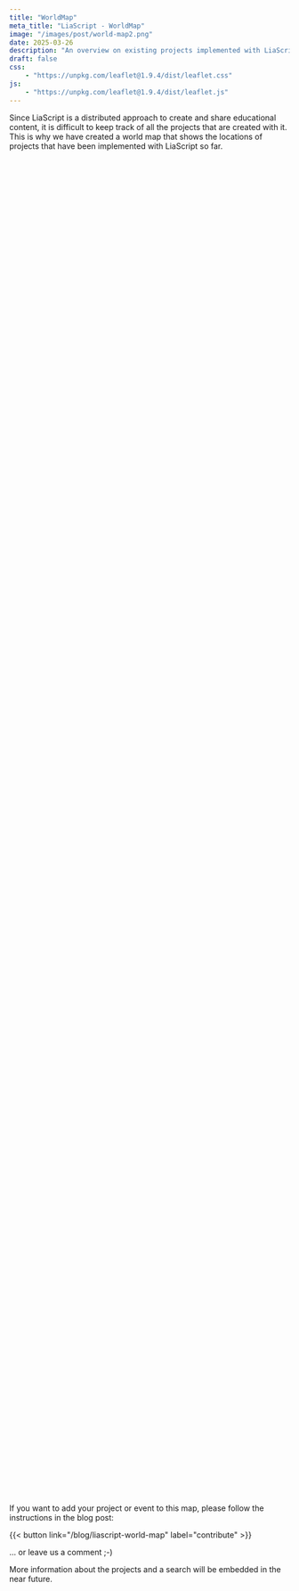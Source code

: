 ```yaml
---
title: "WorldMap"
meta_title: "LiaScript - WorldMap"
image: "/images/post/world-map2.png"
date: 2025-03-26
description: "An overview on existing projects implemented with LiaScript"
draft: false
css:
    - "https://unpkg.com/leaflet@1.9.4/dist/leaflet.css"
js:
    - "https://unpkg.com/leaflet@1.9.4/dist/leaflet.js"
---
```


Since LiaScript is a distributed approach to create and share educational content, it is difficult to keep track of all the projects that are created with it.
This is why we have created a world map that shows the locations of projects that have been implemented with LiaScript so far.

<div id="map" style="height: 60vh"></div>

<script>
const map = L.map('map').setView([50.92566782800542, 13.33071481622859], 2);
L.tileLayer('https://{s}.tile.openstreetmap.org/{z}/{x}/{y}.png', {
    attribution: '&copy; <a href="https://www.openstreetmap.org/copyright">OpenStreetMap</a> contributors'
}).addTo(map);

const iconSize = [35, 57]
const iconAnchor = [16.6, 57.4]
const popupAnchor = [1, -30]

const greenIcon = L.icon({ iconUrl: '/marker/green.png', iconSize, iconAnchor, popupAnchor });
const grayIcon = L.icon({ iconUrl: '/marker/gray.png', iconSize, iconAnchor, popupAnchor });
const blueIcon = L.icon({ iconUrl: '/marker/blue.png', iconSize, iconAnchor, popupAnchor });

const currentDate = new Date();
const projects = [[[50.92566782800542, 13.33071481622859], "<div><img src=\"https://upload.wikimedia.org/wikipedia/commons/thumb/8/81/Universitaetsbibliothek_Freiberg_Fassade.jpg/1024px-Universitaetsbibliothek_Freiberg_Fassade.jpg\" style=\"width: 100%; max-height: 180px; margin: 0px;\"/><h5 style='font-size: 16px;color: #000'>Arbeitsgruppe Softwareentwicklung und Robotik</h5><div style=\"max-height: 100px; overflow: auto\">Alle Lehrmaterialien der Arbeitsgruppe wurden mit LiaScript erstellt und sind im interaktiven\nModus \u00fcber die untenstehenden Links erreichbar.\n</div><a style=\"font-size: 10px\" target=\"_blank\" href=\"https://tubaf-ifi-liascript.github.io\">https://tubaf-ifi-liascript.github.io</a></div>", null, "https://tu-freiberg.de/sites/default/files/styles/max_1200x1200/public/2024-06/Logo1.png"], [[-29.71322487637219, -53.716788559062024], "<div><img src=\"https://www.ufsm.br/app/uploads/sites/343/2023/10/CT-01.jpg\" style=\"width: 100%; max-height: 180px; margin: 0px;\"/><h5 style='font-size: 16px;color: #000'>Department of Languages and Computer Systems</h5><div style=\"max-height: 100px; overflow: auto\">Teaching materials for programming languages for bachelor's degree courses in Computer Science and Information Systems at the <a href=\"https://www.ufsm.br\">Universidade Federal de Santa Maria</a>, Brazil.\n</div><a style=\"font-size: 10px\" target=\"_blank\" href=\"https://liascript.github.io/course/?https://raw.githubusercontent.com/AndreaInfUFSM/liascript-symposium-2023/master/README.md\">https://liascript.github.io/course/?http...</a></div>", null, "https://www.ufsm.br/app/uploads/2019/12/D%C3%ADstico.png"], [[39.946018, -75.198227], "<div><img src=\"https://raw.githubusercontent.com/arcus/education_modules/gh-pages/assets/media/DART.png\" style=\"width: 100%; max-height: 180px; margin: 0px;\"/><h5 style='font-size: 16px;color: #000'>Data and Analytics for Research Training (DART) Program</h5><div style=\"max-height: 100px; overflow: auto\">DART is a collection of tightly scoped, open-source modules focused on teaching practical data science skills for working biomedical researchers.<br>\n<a href=\"https://github.com/arcus/education_modules\">Contribute to our GitHub repository</a> <br>\n<a href=\"https://learn.arcus.chop.edu\">Explore available content and build a custom curriculum with our exploration tool.</a>\n</div><a style=\"font-size: 10px\" target=\"_blank\" href=\"https://arcus.github.io/education_modules/\">https://arcus.github.io/education_module...</a></div>", null, "https://raw.githubusercontent.com/arcus/education_modules/gh-pages/assets/media/DART.png"], [[47.69022, 9.18811], "<div><img src=\"/map/diversity-inclusion.png\" style=\"width: 100%; max-height: 180px; margin: 0px;\"/><h5 style='font-size: 16px;color: #000'>Diversity and Inclusion in Education</h5><div style=\"max-height: 100px; overflow: auto\">This OER self-study module aims to foster the development of fundamental competences in the field of diversity and inclusion in (student) teacher education.\n<a href=\"mailto:teacheredu.euniwell@uni-konstanz.de\">Contact Email</a>\n</div><a style=\"font-size: 10px\" target=\"_blank\" href=\"https://www.euniwell.eu/diversity-inclusion-in-education-oer\">https://www.euniwell.eu/diversity-inclus...</a></div>", null, "https://www.euniwell.eu/typo3conf/ext/fksitepackage/Resources/Public/Images/euniwell-logo-full.svg"], [[50.812, 8.7749], "<div><img src=\"https://nfdi4biodiversity.org/documents/18/NFDI_4_Biodiversity___Logo_Positiv_Kopie.png\" style=\"width: 100%; max-height: 180px; margin: 0px;\"/><h5 style='font-size: 16px;color: #000'>NFDI4Biodiversity Self-Study Unit - Research Data Management for Biodiversity Data</h5><div style=\"max-height: 100px; overflow: auto\">This self-paced online course provides basic and advanced research data management (RDM) skills, tools and strategies for students and researchers specializing in biodiversity and environmental sciences.\nPlease visit our website for more training resources and events:<br>\n<a href=\"https://www.nfdi4biodiversty.org\">https://www.nfdi4biodiversty.org</a>\n</div><a style=\"font-size: 10px\" target=\"_blank\" href=\"https://github.com/NFDI4Biodiversity/nfdi4biodiversity-sle\">https://github.com/NFDI4Biodiversity/nfd...</a></div>", null, "https://nfdi4biodiversity.org/documents/18/NFDI_4_Biodiversity___Logo_Positiv_Kopie.png"], [[-1.9547233, 30.0932888], "<div><img src=\"http://ela-newsportal.com/wp-content/uploads/elabannerpic.gif\" style=\"width: 100%; max-height: 180px; margin: 0px;\"/><h5 style='font-size: 16px;color: #000'>eLearning Africa 2024: Creating Sustainable and Extendable Open Educational Resources (OER) as Interactive Online Classrooms</h5><div style=\"max-height: 100px; overflow: auto\">In this interactive session, we'll explore the forefront of web technologies and their transformative potential in crafting, disseminating, and collaboratively enhancing open educational resources (OER).\nSurprisingly, the browser has emerged as the new operating system, capable of tackling tasks previously reliant on servers entirely within its interface.\nThus, everything that we show is \u00abnearly\u00bb entirely browser-based.\n</div><a style=\"font-size: 10px\" target=\"_blank\" href=\"https://www.elearning-africa.com/conference2024/programme_workshops_detail.php?ws=FD2\">https://www.elearning-africa.com/confere...</a></div>", "2024-05-28", "https://www.elearning-africa.com/ressources/logo/social/social_share_square.jpg"], [[14.739632642240597, -17.198549603510727], "<div><img src=\"https://cdn.lmu-klinikum.de/fc8202bd3710a2c1/41542924833b/v/757988c13854/eLearning-Africa-2023.png\" style=\"width: 100%; max-height: 180px; margin: 0px;\"/><h5 style='font-size: 16px;color: #000'>eLearning Africa 2023: Instant Creation & Publishing of Free and Open Online Courses with LiaScript</h5><div style=\"max-height: 100px; overflow: auto\">Full day workshop on LiaScript course creation...\n</div><a style=\"font-size: 10px\" target=\"_blank\" href=\"https://liascript.github.io/blog/elearning-africa-2023/\">https://liascript.github.io/blog/elearni...</a></div>", "2023-05-24", "https://encrypted-tbn0.gstatic.com/images?q=tbn:ANd9GcSH0-O3uYAU_1UIOeWM9J0oBpxxhNYYOIVbtRs63e4-v_sbFU1oAsCRIGLFLT5Qp_fP8Jg&usqp=CAU"], [[50.778124727097975, 6.060816170303606], "<div><img src=\"https://delfi-tagung.de/fileadmin/FG/WI-ELE/_processed_/a/d/csm_Flyer_Petrol_994e8b2c56.png\" style=\"width: 100%; max-height: 180px; margin: 0px;\"/><h5 style='font-size: 16px;color: #000'>DELFI 2023: Konzepte und Erfahrungen bei der Realisierung dezentraler, offener Lehrmaterialien mit LiaScript</h5><div style=\"max-height: 100px; overflow: auto\">LiaScript implementiert als Markdown-basierte Beschreibungssprache f\u00fcr Lehrinhalte die zentralen Konzepte von Open Educational Ressources.\nBasierend auf einer textuellen Darstellung, ohne zentrale Infrastruktur, k\u00f6nnen Lehrmaterialien \u00e4hnlich Open-Source-Softwareprojekten in einer Community entwickelt, geteilt und gepr\u00fcft werden.\nDas Tutorial gibt einen \u00dcberblick \u00fcber den Stand des Projektes und f\u00fchrt die Teilnehmer:innen in die Basiskonzepte und Nutzungsmuster ein.\nDar\u00fcber hinaus werden anhand von Anwendungsf\u00e4llen die Hemmnisse und Herausforderungen bei der Etablierung von Open Educational Ressources (OER) er\u00f6rtert.\n</div><a style=\"font-size: 10px\" target=\"_blank\" href=\"https://liascript.github.io/blog/liascript-workshop-auf-der-delfi-tagung-in-aachen/\">https://liascript.github.io/blog/liascri...</a></div>", "2023-09-11", null], [[52.50715479711011, 13.345364573209334], "<div><img src=\"https://oeb.global/oeb.png\" style=\"width: 100%; max-height: 180px; margin: 0px;\"/><h5 style='font-size: 16px;color: #000'>OEB 2023: Serverless Online Education</h5><div style=\"max-height: 100px; overflow: auto\">The presentation at the Open Educa Berlin (OEB) Conference on November 24th 2023 focused on \u201cServerless Online Education\u201d and emphasized the potential of decentralized, browser-based technologies in educational settings.\n</div><a style=\"font-size: 10px\" target=\"_blank\" href=\"https://liascript.github.io/blog/serverless-online-education/\">https://liascript.github.io/blog/serverl...</a></div>", "2023-11-24", "https://www.tradefairdates.com/logos/oeb_logo_1262.png"], [[52.479111000200156, 13.430556106118729], "<div><img src=\"https://festival.hfd.digital/de/wp-content/uploads/sites/3/2022/11/UFF_Sharepics-Allgemein_Twitter-1.png\" style=\"width: 100%; max-height: 180px; margin: 0px;\"/><h5 style='font-size: 16px;color: #000'>University Future Festival 2023: How can Web 3.0 save Education?</h5><div style=\"max-height: 100px; overflow: auto\">A three-day event all about the future of higher education: University:Future Festival (U:FF) \u2013 Heads up! took place from 26 to 28 April 2023 in the physical as well as in the digital space.\nThe festival addressed a broad range of topics around AI, architectures, technology, strategy development, competences, didactics and much more in the context of the opportunities and challenges of the digital transformation.\nAs the largest and most innovative event on the future of academic education in the DACH region, the festival, bilingual in German and English, offers a comprehensive programme with over 300 talks, workshops, discussions and micro training sessions selected from 620 submissions from an international university community.\n</div><a style=\"font-size: 10px\" target=\"_blank\" href=\"https://liascript.github.io/blog/how-can-web-3-save-education/\">https://liascript.github.io/blog/how-can...</a></div>", "2023-04-26", "https://stiftung-hochschullehre.de/wp-content/uploads/2023/09/HFD_UF_Festival_2024_KeyVisual_Pink_CMYK.png"], [[52.499969754519185, 13.270795900217253], "<div><img src=\"https://i.ytimg.com/vi/ibHvdCfQHEs/maxresdefault.jpg\" style=\"width: 100%; max-height: 180px; margin: 0px;\"/><h5 style='font-size: 16px;color: #000'>We Are Developers 22: Interactive Markdown for Education & Documentation</h5><div style=\"max-height: 100px; overflow: auto\">In this talk, we present LiaScript, a Markdown-based DSL that is intended to be used for developing online courses, that look like screen-cast with various interactive elements.\n</div><a style=\"font-size: 10px\" target=\"_blank\" href=\"https://liascript.github.io/blog/we-are-developers-22/\">https://liascript.github.io/blog/we-are-...</a></div>", "2022-06-15", "https://cdn.wibu.com/fileadmin/images/Logo_Events/2023/Logo_WeAreDevelopers.jpg"], [[48.789421678825256, 2.3635724329421], "<div><img src=\"https://i.ytimg.com/vi/w_CRABsJNKA/maxresdefault.jpg\" style=\"width: 100%; max-height: 180px; margin: 0px;\"/><h5 style='font-size: 16px;color: #000'>Elm Europe 2019: Open-Course Development with LiaScript (... Or Markdown on Steroids)</h5><div style=\"max-height: 100px; overflow: auto\">An Elm-talk about the development of an online course DSL that is based on Markdown, given at the elm-europe conference in 2019.\n</div><a style=\"font-size: 10px\" target=\"_blank\" href=\"https://liascript.github.io/blog/open-course-development-with-liascript/\">https://liascript.github.io/blog/open-co...</a></div>", "2019-06-27", "https://yt3.googleusercontent.com/ytc/AIdro_kC1cuo-0blqh9cp7n10XeiEBvJprhfYTT2ghgIMwEbGw=s900-c-k-c0x00ffffff-no-rj"], [[41.17809556706227, -8.60854852261642], "<div><h5 style='font-size: 16px;color: #000'>MCCSIS 2019: LiaScript - a Domain-Specific-Language for Interactive Online Courses</h5><div style=\"max-height: 200px; overflow: auto\">This is the first paper published about LiaScript, which was presented at the International Association for Development of the Information Society (IADIS) International Conference on e-Learning 2019 in Porto.\nIt gives an overview of the language and its features, as well as the motivation behind its development.\n</div><a style=\"font-size: 10px\" target=\"_blank\" href=\"https://liascript.github.io/blog/liascript-a-domain-specific-language-for-interactive-online-courses/\">https://liascript.github.io/blog/liascri...</a></div>", "2019-07-19", null], [[51.33871993833814, 12.37935762657965], "<div><img src=\"https://cache.sessionize.com/image/a981-1140o400o3-TgerJadX4kZ1mzBmo7Rk7b.png\" style=\"width: 100%; max-height: 180px; margin: 0px;\"/><h5 style='font-size: 16px;color: #000'>University Future Festival 2024: RemoteLabs as OER - The next evolutionary step</h5><div style=\"max-height: 100px; overflow: auto\">We'll demonstrate how easy it is for teachers and institutions to share local hardware and experiments.\nSo far, we've successfully shared setups for Arduino, terminals, and even chemical experiments.\n</div><a style=\"font-size: 10px\" target=\"_blank\" href=\"https://festival.hfd.digital/de/programm-2024/\">https://festival.hfd.digital/de/programm...</a></div>", "2024-06-05", "https://stiftung-hochschullehre.de/wp-content/uploads/2023/09/HFD_UF_Festival_2024_KeyVisual_Pink_CMYK.png"]]

// Create a function to generate a custom icon with an overlay
function createCustomIcon(baseIcon, overlayUrl) {
  if (!overlayUrl) return baseIcon;

  return L.divIcon({
    className: 'custom-marker',
    html: `<div style="position: relative;">
      <img src="${baseIcon.options.iconUrl}" style="width: 35px; height: 57px;">
      <img src="${overlayUrl}" style="position: absolute; top: 4px; left: 4px; width: 27px; height: 27px; border-radius: 50%; background: white;">
      </div>`,
    iconSize,
    iconAnchor,
    popupAnchor
  });
}

for(let i=0; i<projects.length; i++) {
  let [gps, card, date, iconUrl] = projects[i];
  let baseIcon = blueIcon;

  if (date) {
    let targetDate = new Date(date);
    baseIcon = (targetDate > currentDate) ? greenIcon : grayIcon;
  }

  let customIcon = iconUrl ? createCustomIcon(baseIcon, iconUrl) : baseIcon;

  let marker = L.marker(gps, {icon: customIcon});
  marker.addTo(map);
  marker.bindPopup(card);
  projects[i].push(marker);
}

function exponentialDecay(x) {
  const a = 25.7475;
  const b = -0.7161;
  return a * Math.exp(b * x);
}

function updateZoomLevel() {
  const zoomLevel = map.getZoom();
  const fix = exponentialDecay(zoomLevel);

  for(let i=0; i<projects.length; i++) {
    let [gps, card, date, marker] = projects[i];
    let pos = {lat: gps[0] - fix, lng: gps[1]};
    marker.setLatLng(pos);
  }
}

map.on('zoomend', function() {
  updateZoomLevel();
});

updateZoomLevel();
</script>

If you want to add your project or event to this map, please follow the instructions in the blog post:

{{< button link="/blog/liascript-world-map" label="contribute" >}}

... or leave us a comment ;-)

More information about the projects and a search will be embedded in the near future.

